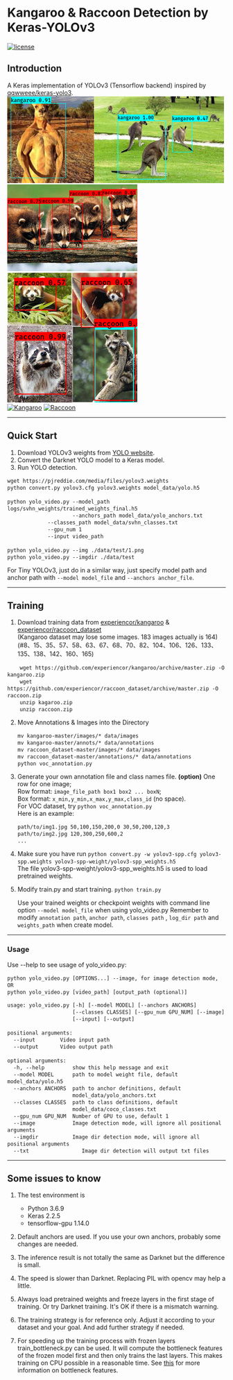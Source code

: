 #  Kangaroo & Raccoon Detection by Keras-YOLOv3

[![license](https://img.shields.io/github/license/mashape/apistatus.svg)](LICENSE)

## Introduction

A Keras implementation of YOLOv3 (Tensorflow backend) inspired by [qqwweee/keras-yolo3](https://github.com/qqwweee/keras-yolo3).<br>
<img src="output/1.jpg" width="200" height="200"><img src="output/2.jpg" width="300" height="200">
<br>
<img src="output/3.jpg" width="300" height="200"><img src="output/4.jpg" width="300" height="300">
<br>
[![Kangaroo](http://img.youtube.com/vi/8gWVzPGTyMo/0.jpg)](http://www.youtube.com/watch?v=8gWVzPGTyMo "Kangaroo")
[![Raccoon](http://img.youtube.com/vi/DV1PYejPbGg/0.jpg)](http://www.youtube.com/watch?v=DV1PYejPbGg "Raccoon")

---

## Quick Start

1. Download YOLOv3 weights from [YOLO website](http://pjreddie.com/darknet/yolo/).
2. Convert the Darknet YOLO model to a Keras model.
3. Run YOLO detection.

```
wget https://pjreddie.com/media/files/yolov3.weights
python convert.py yolov3.cfg yolov3.weights model_data/yolo.h5

python yolo_video.py --model_path logs/svhn_weights/trained_weights_final.h5
                     --anchors_path model_data/yolo_anchors.txt
		     --classes_path model_data/svhn_classes.txt
		     --gpu_num 1
		     --input video_path

python yolo_video.py --img ./data/test/1.png
python yolo_video.py --imgdir ./data/test 
```

For Tiny YOLOv3, just do in a similar way, just specify model path and anchor path with `--model model_file` and `--anchors anchor_file`.

---
## Training

1. Download training data from [experiencor/kangaroo](https://github.com/experiencor/kangaroo) & [experiencor/raccoon_dataset](https://github.com/experiencor/raccoon_dataset)<br>
(Kangaroo dataset may lose some images. 183 images actually is 164)<br>
(#8、15、35、57、58、63、67、68、70、82、104、106、126、133、135、138、142、160、165)
```
	wget https://github.com/experiencor/kangaroo/archive/master.zip -O kangaroo.zip
	wget https://github.com/experiencor/raccoon_dataset/archive/master.zip -O raccoon.zip
	unzip kagaroo.zip
	unzip raccoon.zip
```

2. Move Annotations & Images into the Directory
	```
	mv kangaroo-master/images/* data/images
	mv kangaroo-master/annots/* data/annotations
	mv raccoon_dataset-master/images/* data/images
	mv raccoon_dataset-master/annotations/* data/annotations
	python voc_annotation.py
	```

3. Generate your own annotation file and class names file. **(option)** 
    One row for one image;  
    Row format: `image_file_path box1 box2 ... boxN`;  
    Box format: `x_min,y_min,x_max,y_max,class_id` (no space).  
    For VOC dataset, try `python voc_annotation.py`  
    Here is an example:
    ```
    path/to/img1.jpg 50,100,150,200,0 30,50,200,120,3
    path/to/img2.jpg 120,300,250,600,2
    ...
    ```

2. Make sure you have run `python convert.py -w yolov3-spp.cfg yolov3-spp.weights yolov3-spp-weight/yolov3-spp_weights.h5`  
    The file yolov3-spp-weight/yolov3-spp_weights.h5 is used to load pretrained weights.

3. Modify train.py and start training.  `python train.py` 
	
    Use your trained weights or checkpoint weights with command line option `--model model_file` when using yolo_video.py
    Remember to modify `annotation path`, `anchor path`, `classes path` ,  `log_dir path` and `weights_path` when create model.


---

### Usage
Use --help to see usage of yolo_video.py:
```
python yolo_video.py [OPTIONS...] --image, for image detection mode, OR
python yolo_video.py [video_path] [output_path (optional)]
```
```
usage: yolo_video.py [-h] [--model MODEL] [--anchors ANCHORS]
                     [--classes CLASSES] [--gpu_num GPU_NUM] [--image]
                     [--input] [--output]

positional arguments:
  --input        Video input path
  --output       Video output path

optional arguments:
  -h, --help         show this help message and exit
  --model MODEL      path to model weight file, default model_data/yolo.h5
  --anchors ANCHORS  path to anchor definitions, default
                     model_data/yolo_anchors.txt
  --classes CLASSES  path to class definitions, default
                     model_data/coco_classes.txt
  --gpu_num GPU_NUM  Number of GPU to use, default 1
  --image            Image detection mode, will ignore all positional arguments
  --imgdir           Image dir detection mode, will ignore all positional arguments
  --txt                 Image dir detection will output txt files
```
---



## Some issues to know

1. The test environment is
    - Python 3.6.9
    - Keras 2.2.5
    - tensorflow-gpu 1.14.0

2. Default anchors are used. If you use your own anchors, probably some changes are needed.

3. The inference result is not totally the same as Darknet but the difference is small.

4. The speed is slower than Darknet. Replacing PIL with opencv may help a little.

5. Always load pretrained weights and freeze layers in the first stage of training. Or try Darknet training. It's OK if there is a mismatch warning.

6. The training strategy is for reference only. Adjust it according to your dataset and your goal. And add further strategy if needed.

7. For speeding up the training process with frozen layers train_bottleneck.py can be used. It will compute the bottleneck features of the frozen model first and then only trains the last layers. This makes training on CPU possible in a reasonable time. See [this](https://blog.keras.io/building-powerful-image-classification-models-using-very-little-data.html) for more information on bottleneck features.
